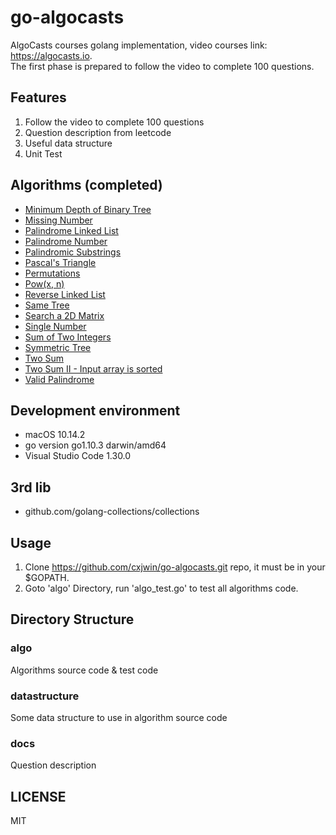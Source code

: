 # go-algocasts

AlgoCasts courses golang implementation, video courses
link: https://algocasts.io.  
The first phase is prepared to follow the video to complete 100 questions.

## Features

1. Follow the video to complete 100 questions
2. Question description from leetcode
3. Useful data structure
4. Unit Test

## Algorithms (completed)

- [Minimum Depth of Binary Tree](https://leetcode.com/problems/minimum-depth-of-binary-tree/)
- [Missing Number](https://leetcode.com/problems/missing-number/)
- [Palindrome Linked List](https://leetcode.com/problems/palindrome-linked-list/)
- [Palindrome Number](https://leetcode.com/problems/palindrome-number/)
- [Palindromic Substrings](https://leetcode.com/problems/palindromic-substrings/)
- [Pascal's Triangle](https://leetcode.com/problems/pascals-triangle/)
- [Permutations](https://leetcode.com/problems/permutations/)
- [Pow(x, n)](https://leetcode.com/problems/powx-n/)
- [Reverse Linked List](https://leetcode.com/problems/reverse-linked-list/)
- [Same Tree](https://leetcode.com/problems/same-tree/)
- [Search a 2D Matrix](https://leetcode.com/problems/search-a-2d-matrix/)
- [Single Number](https://leetcode.com/problems/single-number/)
- [Sum of Two Integers](https://leetcode.com/problems/sum-of-two-integers/)
- [Symmetric Tree](https://leetcode.com/problems/symmetric-tree/)
- [Two Sum](https://leetcode.com/problems/two-sum/)
- [Two Sum II - Input array is sorted](https://leetcode.com/problems/two-sum-ii-input-array-is-sorted/)
- [Valid Palindrome](https://leetcode.com/problems/valid-palindrome/)

## Development environment

- macOS 10.14.2
- go version go1.10.3 darwin/amd64
- Visual Studio Code 1.30.0

## 3rd lib

- github.com/golang-collections/collections

## Usage

1. Clone https://github.com/cxjwin/go-algocasts.git repo, it must be in your $GOPATH.
2. Goto 'algo' Directory, run 'algo_test.go' to test all algorithms code.

## Directory Structure

### algo

Algorithms source code & test code

### datastructure

Some data structure to use in algorithm source code

### docs

Question description

## LICENSE

MIT
